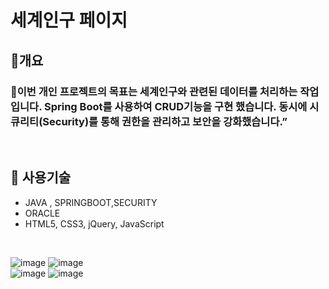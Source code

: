 <h1>세계인구 페이지 </h1>
<h2>🥇개요</h2>
<h3>🎯이번 개인 프로젝트의 목표는 세계인구와 관련된 데이터를 처리하는 작업입니다. Spring Boot를 사용하여 CRUD기능을 구현 했습니다. 동시에 시큐리티(Security)를 통해 권한을 관리하고 보안을 강화했습니다.”</h3>

<br>

<h2>🚀 사용기술</h2>
<ul>
  <li> JAVA , SPRINGBOOT,SECURITY</li>
  <li>ORACLE</li>
  <li>HTML5, CSS3, jQuery, JavaScript</li>
</ul>
<br>

![image](https://github.com/sxw77435/population/assets/149069669/94caeb54-67df-40f5-85d6-3813a8bc6554)
![image](https://github.com/sxw77435/population/assets/149069669/cd1d49e3-47ac-49d8-932b-dfbbe84674ad)
<br>
![image](https://github.com/sxw77435/population/assets/149069669/6aba57d6-a2f2-4628-ba0d-a677cf259d49)
![image](https://github.com/sxw77435/population/assets/149069669/4b8a4ed6-da76-417c-a2b0-2235be5017a3)
